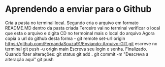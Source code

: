 # Aprendendo a enviar para o Github
Cria a pasta no terminal local.
Segundo cria o arquivo em formato README.MD dentro da pasta criada
Terceiro vai no terminal
verificar o local que esta o arquivo e digita CD no termoinal mais o local do arquivo
Agora copia o url do github desta forma - git remote set-url origin https://github.com/FernandaSouza91/Enviando-Arquivo-GIT.git
escreve no terminal git push -u origin main
Escreva seu login e senha. 
Finalizado. 
Quando fizer alterações:
git status
git add .
git commit -m "Descreva a alteração aqui"
git push

